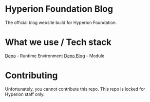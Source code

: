 # Hyperion Foundation Blog
The official blog website build for Hyperion Foundation.

# What we use / Tech stack
[Deno](https://deno.com) - Runtime Environment
[Deno Blog](https://deno.land/x/blog) - Module

# Contributing
Unfortunately, you cannot contribute this repo. This repo is locked for Hyperion staff only.